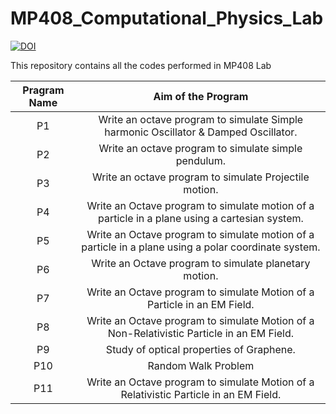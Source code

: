 # MP408_Computational_Physics_Lab
[![DOI](https://zenodo.org/badge/494023739.svg)](https://zenodo.org/badge/latestdoi/494023739)

This repository contains all the codes performed in MP408 Lab

|Pragram Name |Aim of the Program|
|:-----------:|:----------------:|
|P1           |Write an octave program to simulate Simple harmonic Oscillator & Damped Oscillator.|
|P2           |Write an octave program to simulate simple pendulum.|
|P3           |Write an octave program to simulate Projectile motion.|
|P4           |Write an Octave program to simulate motion of a particle in a plane using a cartesian system.|
|P5           |Write an Octave program to simulate motion of a particle in a plane using a polar coordinate system.|
|P6           |Write an Octave program to simulate planetary motion.|
|P7           |Write an Octave program to simulate Motion of a Particle in an EM Field.|
|P8           |Write an Octave program to simulate Motion of a Non-Relativistic Particle in an EM Field.|
|P9           |Study of optical properties of Graphene. |
|P10          |Random Walk Problem|
|P11          |Write an Octave program to simulate Motion of a Relativistic Particle in an EM Field.|
